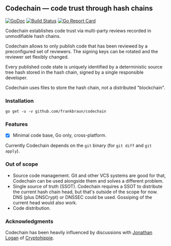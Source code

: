 ## Codechain — code trust through hash chains

[![GoDoc](https://img.shields.io/badge/go-documentation-blue.svg?style=flat-square)](https://godoc.org/github.com/frankbraun/codechain) [![Build Status](https://img.shields.io/travis/frankbraun/codechain.svg?style=flat-square)](https://travis-ci.org/frankbraun/codechain) [![Go Report Card](https://goreportcard.com/badge/github.com/frankbraun/codechain?style=flat-square)](https://goreportcard.com/report/github.com/frankbraun/codechain)

Codechain establishes code trust via multi-party reviews recorded in
unmodifiable hash chains.

Codechain allows to only publish code that has been reviewed by a
preconfigured set of reviewers. The signing keys can be rotated and the
reviewer set flexibly changed.

Every published code state is uniquely identified by a deterministic
source tree hash stored in the hash chain, signed by a single
responsible developer.

Codechain uses files to store the hash chain, not a distributed
"blockchain".

### Installation

```
go get -u -v github.com/frankbraun/codechain
```

### Features

- [x] Minimal code base, Go only, cross-platform.

Currently Codechain depends on the `git` binary (for `git diff` and
`git apply`).

### Out of scope

- Source code management. Git and other VCS systems are good for that, Codechain
  can be used alongside them and solves a different problem.
- Single source of truth (SSOT). Codechain requires a SSOT to distribute the
  current hash chain head, but that's outside of the scope for now. DNS (plus
  DNSCrypt) or DNSSEC could be used. Gossiping of the current head would also
  work.
- Code distribution.

### Acknowledgments

Codechain has been heavily influenced by discussions with
[Jonathan Logan](https://github.com/JonathanLogan) of
[Cryptohippie](https://secure.cryptohippie.com/).
